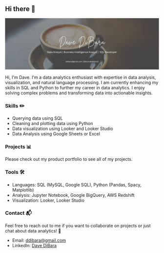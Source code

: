 ## Hi there 👋

![Banner](https://github.com/ddibara5/ddibara5/blob/main/Coffee%20Speaks%20(1).png)

Hi, I'm Dave. I'm a data analytics enthusiast with expertise in data analysis, visualization, and natural language processing. I am currently enhancing my skills in SQL and Python to further my career in data analytics. I enjoy solving complex problems and transforming data into actionable insights. 

### Skills ✏️
- Querying data using SQL
- Cleaning and plotting data using Python
- Data visualization using Looker and Looker Studio
- Data Analysis using Google Sheets or Excel

### Projects :bar_chart:
Please check out my product portfolio to see all of my projects.

### Tools :hammer_and_wrench:
- Languages: SQL (MySQL, Google SQL), Python (Pandas, Spacy, Matplotlib)
- Analysis: Jupyter Notebook, Google BigQuery, AWS Redshift
- Visualization: Looker, Looker Studio

### Contact :mailbox_with_mail:
Feel free to reach out to me if you want to collaborate on projects or just chat about data analytics! 🤝
- Email: ddibara@gmail.com
- LinkedIn: [Dave DiBara](https://www.linkedin.com/in/david-dibara-75461090/)
